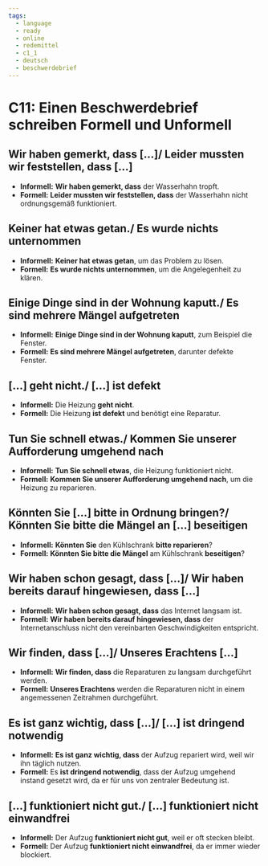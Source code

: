 ```yaml
---
tags:
  - language
  - ready
  - online
  - redemittel
  - c1_1
  - deutsch
  - beschwerdebrief
---
```


# C11: Einen Beschwerdebrief schreiben Formell und Unformell

## Wir haben gemerkt, dass [...]/ Leider mussten wir feststellen, dass [...]

- __Informell:__ __Wir haben gemerkt, dass__ der Wasserhahn tropft.
- __Formell:__ __Leider mussten wir feststellen, dass__ der Wasserhahn nicht ordnungsgemäß funktioniert.

## Keiner hat etwas getan./ Es wurde nichts unternommen

- __Informell:__ __Keiner hat etwas getan__, um das Problem zu lösen.
- __Formell:__ __Es wurde nichts unternommen__, um die Angelegenheit zu klären.

## Einige Dinge sind in der Wohnung kaputt./ Es sind mehrere Mängel aufgetreten

- __Informell:__ __Einige Dinge sind in der Wohnung kaputt__, zum Beispiel die Fenster.
- __Formell:__ __Es sind mehrere Mängel aufgetreten__, darunter defekte Fenster.

## [...] geht nicht./ [...] ist defekt

- __Informell:__ Die Heizung __geht nicht__.
- __Formell:__ Die Heizung __ist defekt__ und benötigt eine Reparatur.

## Tun Sie schnell etwas./ Kommen Sie unserer Aufforderung umgehend nach

- __Informell:__ __Tun Sie schnell etwas__, die Heizung funktioniert nicht.
- __Formell:__ __Kommen Sie unserer Aufforderung umgehend nach__, um die Heizung zu reparieren.

## Könnten Sie [...] bitte in Ordnung bringen?/ Könnten Sie bitte die Mängel an [...] beseitigen

- __Informell:__ __Könnten Sie__ den Kühlschrank __bitte reparieren__?
- __Formell:__ __Könnten Sie bitte die Mängel__ am Kühlschrank __beseitigen__?

## Wir haben schon gesagt, dass [...]/ Wir haben bereits darauf hingewiesen, dass [...]

- __Informell:__ __Wir haben schon gesagt, dass__ das Internet langsam ist.
- __Formell:__ __Wir haben bereits darauf hingewiesen, dass__ der Internetanschluss nicht den vereinbarten Geschwindigkeiten entspricht.

## Wir finden, dass [...]/ Unseres Erachtens [...]

- __Informell:__ __Wir finden, dass__ die Reparaturen zu langsam durchgeführt werden.
- __Formell:__ __Unseres Erachtens__ werden die Reparaturen nicht in einem angemessenen Zeitrahmen durchgeführt.

## Es ist ganz wichtig, dass [...]/ [...] ist dringend notwendig

- __Informell:__ __Es ist ganz wichtig, dass__ der Aufzug repariert wird, weil wir ihn täglich nutzen.
- __Formell:__ Es __ist dringend notwendig__, dass der Aufzug umgehend instand gesetzt wird, da er für uns von zentraler Bedeutung ist.

## [...] funktioniert nicht gut./ [...] funktioniert nicht einwandfrei

- __Informell:__ Der Aufzug __funktioniert nicht gut__, weil er oft stecken bleibt.
- __Formell:__ Der Aufzug __funktioniert nicht einwandfrei__, da er immer wieder blockiert.
